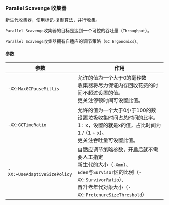 ### Parallel Scavenge 收集器

新生代收集器，使用标记-复制算法，并行收集。

`Parallel Scavenge`收集器的目标是达到一个可控的吞吐量（`Throughput`）。

`Parallel Scavenge`收集器拥有自适应的调节策略（`GC Ergonomics`）。

#### 参数

| 参数                         | 作用                                                         |
| ---------------------------- | ------------------------------------------------------------ |
| `-XX:MaxGCPauseMillis`       | 允许的值为一个大于0的毫秒数<br />收集器将尽力保证内存回收花费的时间不超过设置的值。<br />更关注停顿时间可设置此值。 |
| `-XX:GCTimeRatio`            | 允许的值为一个大于0小于100的数<br />设置垃圾收集时间占总时间的比率。<br />1 : x，设置的就是x的值，占比时间为 1 / (1 + x)。<br />更关注吞吐量可设置此值。 |
| `-XX:+UseAdaptiveSizePolicy` | 自适应调节策略参数，开启后就不需要人工指定<br />新生代的大小（`-Xmn`）、<br />`Eden`与`Survisor`区的比例（`-XX:SurvivorRatio`）、<br />晋升老年代对象大小（`-XX:PretenureSizeThreshold`） |

